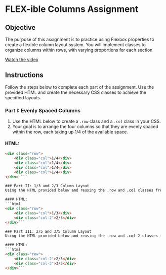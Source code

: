 # FLEX-ible Columns Assignment

## Objective
The purpose of this assignment is to practice using Flexbox properties to create a flexible column layout system. You will implement classes to organize columns within rows, with varying proportions for each section.

[Watch the video](columns.mp4)

## Instructions
Follow the steps below to complete each part of the assignment. Use the provided HTML and create the necessary CSS classes to achieve the specified layouts.

### Part I: Evenly Spaced Columns
1. Use the HTML below to create a `.row` class and a `.col` class in your CSS.
2. Your goal is to arrange the four columns so that they are evenly spaced within the row, each taking up 1/4 of the available space.

#### HTML: 
``` html
<div class="row">
    <div class="col">1/4</div>
    <div class="col">1/4</div>
    <div class="col">1/4</div>
    <div class="col">1/4</div>
</div> ```

### Part II: 1/3 and 2/3 Column Layout
Using the HTML provided below and reusing the .row and .col classes from before, create a .col-2 class in the CSS to achieve a layout with a 1/3 width column and a 2/3 width column.

#### HTML:
```html
<div class="row">
    <div class="col">1/3</div> 
    <div class="col-2">2/3</div>
</div>```

### Part III: 2/5 and 3/5 Column Layout
Using the HTML provided below and reusing the .row and .col-2 classes from before, create a .col-3 class in the CSS to achieve a layout with a 2/5 width column and a 3/5 width column.

#### HTML:
```html
<div class="row">
    <div class="col-2">2/5</div>
    <div class="col-3">3/5</div>
</div>```

